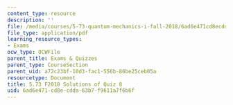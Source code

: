 ```yaml
---
content_type: resource
description: ''
file: /media/courses/5-73-quantum-mechanics-i-fall-2018/6ad6e471cd8ecdda63b7f9611a7f6b6f_MIT5_73F18_quiz8_soln.pdf
file_type: application/pdf
learning_resource_types:
- Exams
ocw_type: OCWFile
parent_title: Exams & Quizzes
parent_type: CourseSection
parent_uid: a72c23bf-10d3-fac1-556b-86be25ceb05a
resourcetype: Document
title: 5.73 F2018 Solutions of Quiz 8
uid: 6ad6e471-cd8e-cdda-63b7-f9611a7f6b6f
---
```

